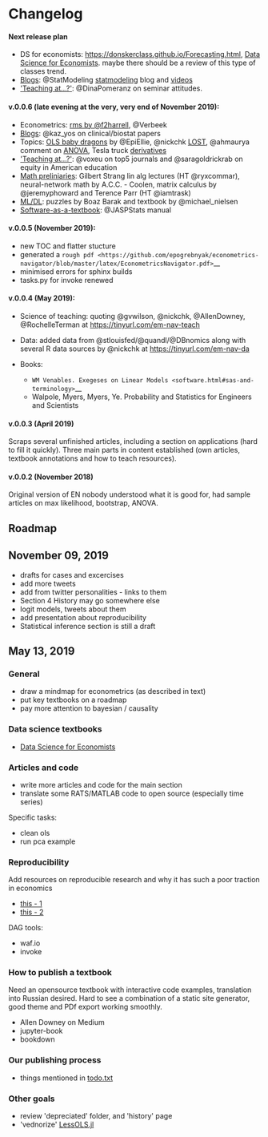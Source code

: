 Changelog
=========

#### Next release plan

- DS for economists: <https://donskerclass.github.io/Forecasting.html>,
  [Data Science for Economists](https://github.com/tyleransom/DScourseS18).
  maybe there should be a review of this type of classes trend. 
- [Blogs](https://epogrebnyak.github.io/econometrics-navigator/blogs.html): @StatModeling [statmodeling](https://statmodeling.stat.columbia.edu/) blog and [videos](https://epogrebnyak.github.io/econometrics-navigator/textbook/statistics.html#video)
- ['Teaching at...?'](https://epogrebnyak.github.io/econometrics-navigator/how-to-teach.html#teaching-at): @DinaPomeranz on seminar attitudes.

#### v.0.0.6 (late evening at the very, very end of November 2019):

- Econometrics: [rms by @f2harrell](https://epogrebnyak.github.io/econometrics-navigator/textbook/econometrics.html#biostatistics), @Verbeek
- [Blogs](https://epogrebnyak.github.io/econometrics-navigator/blogs.html): @kaz_yos on clinical/biostat papers 
- Topics: [OLS baby dragons](https://epogrebnyak.github.io/econometrics-navigator/gh-pages/topics/ols.html) by @EpiEllie, @nickchk [LOST](https://epogrebnyak.github.io/econometrics-navigator/gh-pages/topics/index.html), @ahmaurya comment on [ANOVA](https://epogrebnyak.github.io/econometrics-navigator/gh-pages/topics/anova.html), Tesla truck [derivatives](https://epogrebnyak.github.io/econometrics-navigator/topics/derivatives.html)
- ['Teaching at...?'](https://epogrebnyak.github.io/econometrics-navigator/how-to-teach.html#teaching-at): @voxeu on top5 journals and @saragoldrickrab on equity in American education 
- [Math preliniaries](https://epogrebnyak.github.io/econometrics-navigator/textbook/preliminaries.html): Gilbert Strang lin alg lectures (HT @ryxcommar), neural-network math by A.C.C. - Coolen, matrix calculus by @jeremyphoward and Terence Parr (HT @iamtrask)
- [ML/DL](https://epogrebnyak.github.io/econometrics-navigator/textbook/ml-dl.html): puzzles by Boaz Barak and textbook by @michael_nielsen
- [Software-as-a-textbook](https://epogrebnyak.github.io/econometrics-navigator/textbook/ways-into-econometrics.html#econometric-software-manuals): @JASPStats manual

#### v.0.0.5 (November 2019):

- new TOC and flatter stucture
- generated a `rough
pdf <https://github.com/epogrebnyak/econometrics-navigator/blob/master/latex/EconometricsNavigator.pdf>`__
- minimised errors for sphinx builds
- tasks.py for invoke renewed


#### v.0.0.4 (May 2019):   

- Science of teaching: quoting @gvwilson, @nickchk, @AllenDowney, @RochelleTerman at https://tinyurl.com/em-nav-teach
- Data: added data from @stlouisfed/@quandl/@DBnomics along with several R data sources by @nickchk at https://tinyurl.com/em-nav-da
- Books: 

   - `WM Venables. Exegeses on Linear Models <software.html#sas-and-terminology>`__
   - Walpole, Myers, Myers, Ye. Probability and Statistics for Engineers and Scientists


#### v.0.0.3 (April 2019)

Scraps several unfinished articles, including 
a section on applications (hard to fill it quickly). Three main parts
in content established (own articles, textbook annotations and how to 
teach resources).

#### v.0.0.2 (November 2018) 

Original version of EN nobody understood what it is good for,
had sample articles on max likelihood, bootstrap, ANOVA.

Roadmap 
-------

## November 09, 2019

- drafts for cases and excercises
- add more tweets
- add from twitter personalities - links to them
- Section 4 History may go somewhere else
- logit models, tweets about them
- add presentation about reproducibility
- Statistical inference section is still a draft

## May 13, 2019

### General 

-  draw a mindmap for econometrics (as described in text) 
-  put key textbooks on a roadmap
-  pay more attention to bayesian / causality

### Data science textbooks

- [Data Science for Economists](https://github.com/tyleransom/DScourseS18)

### Articles and code

- write more articles and code for the main section
- translate some RATS/MATLAB code to open source (especially time series)

Specific tasks:
- clean ols
- run pca example

### Reproducibility

Add resources on reproducible research and why it has such a poor traction in economics

-  [this - 1](https://github.com/epogrebnyak/notes-pandoc/blob/master/paper.md)
-  [this - 2](https://github.com/epogrebnyak/notes-pandoc) 

DAG tools:

-  waf.io
-  invoke

### How to publish a textbook

Need an opensource textbook with interactive code examples, translation into Russian desired. 
Hard to see a combination of a static site generator, good theme and PDf export working smoothly.

- Allen Downey on Medium
- jupyter-book
- bookdown

### Our publishing process

- things mentioned in [todo.txt](https://github.com/epogrebnyak/econometrics-navigator/blob/master/todo.txt)


### Other goals

- review 'depreciated' folder, and 'history' page
- 'vednorize' [LessOLS.jl](https://github.com/epogrebnyak/LessOLS.jl)